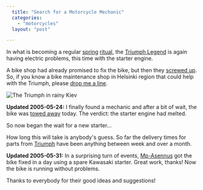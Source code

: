 ```yaml
---
  title: "Search for a Motorcycle Mechanic"
  categories: 
    - "motorcycles"
  layout: "post"

---
```

In what is becoming a regular [spring][1] [ritual][2], the [Triumph Legend][3] is again having electric problems, this time with the starter engine.

A bike shop had already promised to fix the bike, but then they [screwed up][4]. So, if you know a bike maintenance shop in Helsinki region that could help with the Triumph, please [drop me a line][5].

![The Triumph in rainy Kiev](https://s3.eu-central-1.amazonaws.com/bergie-iki-fi/Triumph_Legend_in_Kiev.jpg)

__Updated 2005-05-24:__ I finally found a mechanic and after a bit of
wait, the bike was [towed away][6] today. The verdict: the starter engine had melted.

So now began the wait for a new starter... 

How long this will take is anybody's guess. So far the delivery times for parts from [Triumph][7] have been anything between week and over a month.

__Updated 2005-05-31:__ In a surprising turn of events, [Mp-Asennus][8] got the bike fixed in a day using a spare Kawasaki starter. Great work, thanks! Now the bike is running without problems.

Thanks to everybody for their good ideas and suggestions!

[1]: http://www.routamc.org/updates/legend-ignition.html
[2]: http://www.routamc.org/updates/2004-06-16-000.html
[3]: http://www.routamc.org/bikes/triumph-legend.html
[4]: http://www.routamc.org/updates/no-palvelu-in-mp-palvelu.html
[5]: #comments
[6]: http://bergie.iki.fi/midcom-permalink-d10c766fa4e70cd4d9f96b87bb9b14e3
[7]: http://www.triumph.co.uk/
[8]: http://www.mp-asennus.com/
